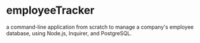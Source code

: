 # employeeTracker
a command-line application from scratch to manage a company's employee database, using Node.js, Inquirer, and PostgreSQL.
